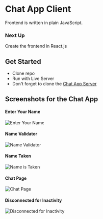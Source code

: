 # Chat App Client
Frontend is written in plain JavaScript.

### Next Up
Create the frontend in React.js

## Get Started
- Clone repo
- Run with Live Server
- Don't forget to clone the [Chat App Server](https://github.com/jossifelefteriadis/chat-app-server)

## Screenshots for the Chat App
#### Enter Your Name
![Enter Your Name](https://github.com/jossifelefteriadis/chat-app-client/blob/master/images/EnterYourName.jpg)
#### Name Validator
![Name Validator](https://github.com/jossifelefteriadis/chat-app-client/blob/master/images/NameValidator.jpg)
#### Name Taken
![Name is Taken](https://github.com/jossifelefteriadis/chat-app-client/blob/master/images/NameTaken.jpg)
#### Chat Page
![Chat Page](https://github.com/jossifelefteriadis/chat-app-client/blob/master/images/Chat.jpg)
#### Disconnected for Inactivity
![Disconnected for Inactivity](https://github.com/jossifelefteriadis/chat-app-client/blob/master/images/InactiveDisconnected.jpg)
